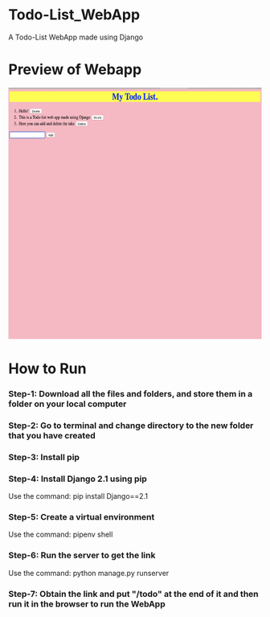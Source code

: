 # Todo-List_WebApp
A Todo-List WebApp made using Django

# Preview of Webapp
<img src = "images/image1.png" width = "550" height = "500">

# How to Run
### Step-1: Download all the files and folders, and store them in a folder on your local computer
### Step-2: Go to terminal and change directory to the new folder that you have created
### Step-3: Install pip
### Step-4: Install Django 2.1 using pip
Use the command: pip install Django==2.1
<br/>
### Step-5: Create a virtual environment
Use the command: pipenv shell
<br/>
### Step-6: Run the server to get the link
Use the command: python manage.py runserver
<br/>
### Step-7: Obtain the link and put "/todo" at the end of it and then run it in the browser to run the WebApp
